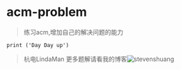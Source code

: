 # acm-problem

>练习acm,增加自己的解决问题的能力

    print ('Day Day up')

>杭电LindaMan
>更多题解请看我的博客![stevenshuang]("http://www.coderzs.top")
